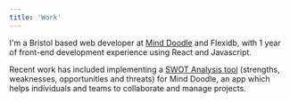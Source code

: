 ```yaml
---
title: 'Work'
---
```

I'm a Bristol based web developer at [Mind Doodle](https://minddoodle.com/) and Flexidb, with 1 year of front-end development experience using React and Javascript.

Recent work has included implementing a [SWOT Analysis tool](https://www.minddoodle.com/features/swot-analysis/) (strengths, weaknesses, opportunities and threats) for Mind Doodle, an app which helps individuals and teams to collaborate and manage projects.